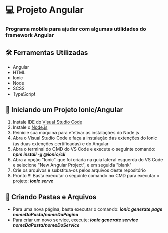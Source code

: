 # :computer: Projeto Angular 
### Programa mobile para ajudar com algumas utilidades do framework Angular

## 🛠️ Ferramentas Utilizadas

* Angular
* HTML
* Ionic
* Node
* SCSS
* TypeScript

## 🚀 Iniciando um Projeto Ionic/Angular

1. Instale IDE do [Visual Studio Code](https://code.visualstudio.com/)
2. Instale o [Node.js](https://nodejs.org/)
3. Reinicie sua máquina para efetivar as instalações do Node.js
4. Abra o Visual Studio Code e faça a instalação das extenções do Ionic (as duas extenções certificadas) e do Angular
5. Abra o terminal do CMD do VS Code e execute o seguinte comando:  **_npm install -g @ionic/cli_**
6. Abra a opção "Ionic" que foi criada na guia lateral esquerda do VS Code e selecione "New Angular Project", e em seguida "blank"
7. Crie os arquivos e substitua-os pelos arquivos deste repositório
8. Pronto !!! Basta executar o seguinte comando no CMD para executar o projeto: **_ionic serve_**

## 📁 Criando Pastas e Arquivos

* Para uma nova página, basta executar o comando: **_ionic generate page nomeDaPasta/nomeDaPagina_**
* Para criar um novo service, execute: **_ionic generate service nomeDaPasta/nomeDoService_**

